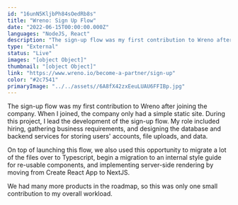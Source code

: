 ```yaml
---
id: "16unN5KljbPh84sOedRb8s"
title: "Wreno: Sign Up Flow"
date: "2022-06-15T00:00:00.000Z"
languages: "NodeJS, React"
description: "The sign-up flow was my first contribution to Wreno after joining the company. My role included hiring, gathering business requirements, and designing the database and backend services for storing users' accounts, file uploads, and data."
type: "External"
status: "Live"
images: "[object Object]"
thumbnail: "[object Object]"
link: "https://www.wreno.io/become-a-partner/sign-up"
color: "#2c7541"
primaryImage: "../../assets//6A8fX42zxEeuLUAU6FFIBp.jpg"
---
```

The sign-up flow was my first contribution to Wreno after joining the company. When I joined, the company only had a simple static site. During this project, I lead the development of the sign-up flow. My role included hiring, gathering business requirements, and designing the database and backend services for storing users' accounts, file uploads, and data.

On top of launching this flow, we also used this opportunity to migrate a lot of the files over to Typescript, begin a migration to an internal style guide for re-usable components,  and implementing server-side rendering by moving from Create React App to NextJS.

We had many more products in the roadmap, so this was only one small contribution to my overall workload.

